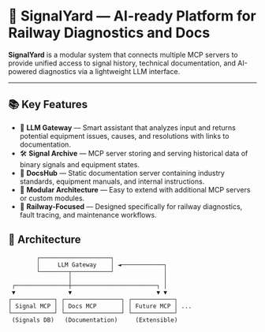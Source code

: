 # 🚦 SignalYard — AI-ready Platform for Railway Diagnostics and Docs

**SignalYard** is a modular system that connects multiple MCP servers to provide unified access to signal history, technical documentation, and AI-powered diagnostics via a lightweight LLM interface.

---

## 📚 Key Features

- 🧠 **LLM Gateway** — Smart assistant that analyzes input and returns potential equipment issues, causes, and resolutions with links to documentation.
- 🛠 **Signal Archive** — MCP server storing and serving historical data of binary signals and equipment states.
- 📄 **DocsHub** — Static documentation server containing industry standards, equipment manuals, and internal instructions.
- 🔀 **Modular Architecture** — Easy to extend with additional MCP servers or custom modules.
- 🚧 **Railway-Focused** — Designed specifically for railway diagnostics, fault tracing, and maintenance workflows.


## 🧱 Architecture

```text
        ┌────────────────────┐
        │     LLM Gateway    │ ◄────────────┐
        └────────┬───────────┘              │
                 │                          │
 ┌───────────────┼────────────────────────┐ │
 ▼               ▼                        ▼ ▼
┌────────────┐ ┌────────────────┐ ┌────────────┐
│ Signal MCP │ │ Docs MCP       │ │ Future MCP │ ...
└────────────┘ └────────────────┘ └────────────┘
 (Signals DB)   (Documentation)     (Extensible)
```
